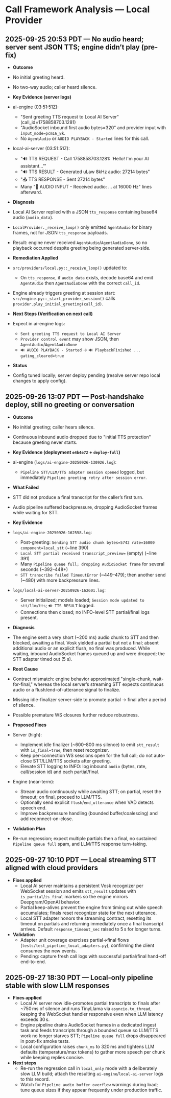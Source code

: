 # Call Framework Analysis — Local Provider

## 2025-09-25 20:53 PDT — No audio heard; server sent JSON TTS; engine didn’t play (pre-fix)

- **Outcome**
- No initial greeting heard.
- No two-way audio; caller heard silence.

- **Key Evidence (server logs)**
- ai-engine (03:51:51Z):
  - "Sent greeting TTS request to Local AI Server" (call_id=1758858703.1281)
  - "AudioSocket inbound first audio bytes=320" and provider input with `input_mode=pcm16_8k`.
  - No `AgentAudio` or `AUDIO PLAYBACK - Started` lines for this call.
- local-ai-server (03:51:51Z):
  - "🔊 TTS REQUEST - Call 1758858703.1281: 'Hello! I'm your AI assistant...'"
  - "🔊 TTS RESULT - Generated uLaw 8kHz audio: 27214 bytes"
  - "📤 TTS RESPONSE - Sent 27214 bytes"
  - Many "🎵 AUDIO INPUT - Received audio: ... at 16000 Hz" lines afterward.

- **Diagnosis**
- Local AI Server replied with a JSON `tts_response` containing base64 audio (`audio_data`).
- `LocalProvider._receive_loop()` only emitted `AgentAudio` for binary frames, not for JSON `tts_response` payloads.
- Result: engine never received `AgentAudio`/`AgentAudioDone`, so no playback occurred despite greeting being generated server-side.

- **Remediation Applied**
- `src/providers/local.py::_receive_loop()` updated to:
  - On `tts_response`, if `audio_data` exists, decode base64 and emit `AgentAudio` then `AgentAudioDone` with the correct `call_id`.
- Engine already triggers greeting at session start: `src/engine.py::_start_provider_session()` calls `provider.play_initial_greeting(call_id)`.

- **Next Steps (Verification on next call)**
- Expect in ai-engine logs:
  - `Sent greeting TTS request to Local AI Server`
  - `Provider control event` may show JSON, then `AgentAudio`/`AgentAudioDone`
  - `🔊 AUDIO PLAYBACK - Started` → `🔊 PlaybackFinished ... gating_cleared=true`

- **Status**
- Config tuned locally; server deploy pending (resolve server repo local changes to apply config).

## 2025-09-26 13:07 PDT — Post-handshake deploy, still no greeting or conversation

- **Outcome**
- No initial greeting; caller hears silence.
- Continuous inbound audio dropped due to "initial TTS protection" because greeting never starts.

- **Key Evidence (deployment `e4b4e72` + `deploy-full`)**
- ai-engine (`logs/ai-engine-20250926-130926.log`):
  - `Pipeline STT/LLM/TTS adapter session opened` logged, but immediately `Pipeline greeting retry after session error`.

- **What Failed**
- STT did not produce a final transcript for the caller’s first turn.
- Audio pipeline suffered backpressure, dropping AudioSocket frames while waiting for STT.

- **Key Evidence**
- `logs/ai-engine-20250926-162558.log`:
  - Post-greeting: `Sending STT audio chunk bytes=5742 rate=16000 component=local_stt` (~line 390)
  - `Local STT partial received transcript_preview=` (empty) (~line 391)
  - Many `Pipeline queue full; dropping AudioSocket frame` for several seconds (~392–448+)
  - `STT transcribe failed TimeoutError` (~449–479); then another send (~480) with more backpressure lines.
- `logs/local-ai-server-20250926-162601.log`:
  - Server initialized; models loaded; `Session mode updated to stt/llm/tts`; `🔊 TTS RESULT` logged.
  - Connections then closed; no INFO-level STT partial/final logs present.

- **Diagnosis**
- The engine sent a very short (~200 ms) audio chunk to STT and then blocked, awaiting a final. Vosk yielded a partial but not a final; absent additional audio or an explicit flush, no final was produced. While waiting, inbound AudioSocket frames queued up and were dropped; the STT adapter timed out (5 s).

- **Root Cause**
- Contract mismatch: engine behavior approximated "single-chunk, wait-for-final," whereas the local server’s streaming STT expects continuous audio or a flush/end-of-utterance signal to finalize.
- Missing idle-finalizer server-side to promote partial → final after a period of silence.
- Possible premature WS closures further reduce robustness.

- **Proposed Fixes**
- Server (high):
  - Implement idle finalizer (~600–800 ms silence) to emit `stt_result` with `is_final=true`, then reset recognizer.
  - Keep per-connection WS sessions open for the full call; do not auto-close STT/LLM/TTS sockets after greeting.
  - Elevate STT logging to INFO: log inbound `audio` (bytes, rate, call/session id) and each partial/final.
- Engine (near-term):
  - Stream audio continuously while awaiting STT; on partial, reset the timeout; on final, proceed to LLM/TTS.
  - Optionally send explicit `flush`/`end_utterance` when VAD detects speech end.
  - Improve backpressure handling (bounded buffer/coalescing) and add reconnect-on-close.

- **Validation Plan**
- Re-run regression; expect multiple partials then a final, no sustained `Pipeline queue full` spam, and LLM/TTS response turn-taking.

## 2025-09-27 10:10 PDT — Local streaming STT aligned with cloud providers

- **Fixes applied**
  - Local AI server maintains a persistent Vosk recognizer per WebSocket session and emits `stt_result` updates with `is_partial`/`is_final` markers so the engine mirrors Deepgram/OpenAI behavior.
  - Partial keep-alives prevent the engine from timing out while speech accumulates; finals reset recognizer state for the next utterance.
  - Local STT adapter honors the streaming contract, resetting its timeout on partials and returning immediately once a final transcript arrives. Default `response_timeout_sec` raised to 5 s for longer turns.
- **Validation**
  - Adapter unit coverage exercises partial→final flows (`tests/test_pipeline_local_adapters.py`), confirming the client consumes the new events.
  - Pending: capture fresh call logs with successful partial/final hand-off end-to-end.

## 2025-09-27 18:30 PDT — Local-only pipeline stable with slow LLM responses

- **Fixes applied**
  - Local AI server now idle-promotes partial transcripts to finals after ~750 ms of silence and runs TinyLlama via `asyncio.to_thread`, keeping the WebSocket handler responsive even when LLM latency exceeds 30 s.
  - Engine pipeline drains AudioSocket frames in a dedicated ingest task and feeds transcripts through a bounded queue so LLM/TTS work no longer starves STT; `Pipeline queue full` drops disappeared in post-fix smoke tests.
  - Local configuration raises `chunk_ms` to 320 ms and tightens LLM defaults (temperature/max tokens) to gather more speech per chunk while keeping replies concise.
- **Next steps**
  - Re-run the regression call in `local_only` mode with a deliberately slow LLM build; attach the resulting `ai-engine`/`local-ai-server` logs to this record.
  - Watch for `Pipeline audio buffer overflow` warnings during load; tune queue sizes if they appear frequently under production traffic.
